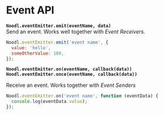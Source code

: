 # Event API

**`Noodl.eventEmitter.emit(eventName, data)`**  
Send an event. Works well together with _Event Receivers_.

```javascript
Noodl.eventEmitter.emit('event name', {
  value: 'hello',
  someOtherValue: 100,
});
```

**`Noodl.eventEmitter.on(eventName, callback(data))`**  
**`Noodl.eventEmitter.once(eventName, callback(data))`**

Receive an event. Works together with _Event Senders_

```javascript
Noodl.eventEmitter.on('event name', function (eventData) {
  console.log(eventData.value);
});
```
